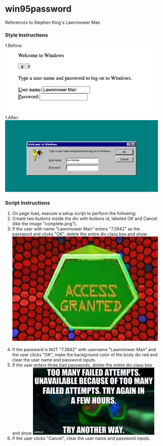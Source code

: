 # win95password
References to Stephen King's Lawnmower Man
### Style Instructions ###
1.Before: ![Start](start.png)
1.After: ![End](end.png)
### Script Instructions ###
1. On page load, execute a setup script to perform the following: 
1. Create two buttons inside the div with buttons id, labeled OK and Cancel (like the image "complete.png"). 
1. If the user with name "Lawnmower Man" enters "7.3942" as the password and clicks "OK", delete the entire div class box and show ![Alt text](granted.jpg).
1. If the password is NOT "7.3942" with username "Lawnmower Man" and the user clicks "OK", make the background color of the body div red and clear the user name and password inputs.
1. If the user enters three bad passwords, delete the entire div class box and show ![Alt text](toomany.gif).
1. If the user clicks "Cancel", clear the user name and password inputs.
